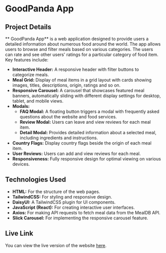 # GoodPanda App

## Project Details

** GoodPanda App** is a web application designed to provide users a detailed information about numerous food around the world. The app allows users to browse and filter meals based on various categories. The users can rate and see other users' ratings for a particular category of food item. Key features include:

- **Interactive Header:** A responsive header with filter buttons to categorize meals.
- **Meal Grid:** Display of meal items in a grid layout with cards showing images, titles, descriptions, origin, ratings and so on.
- **Responsive Carousel:** A carousel that showcases featured meal banners, automatically sliding with different display settings for desktop, tablet, and mobile views.
- **Modals:** 
  - **FAQ Modal:** A floating button triggers a modal with frequently asked questions about the website and food services.
  - **Review Modal:** Users can leave and view reviews for each meal item.
  - **Detail Modal:** Provides detailed information about a selected meal, including ingredients and instructions.
- **Country Flags:** Display country flags beside the origin of each meal item.
- **User Reviews:** Users can add and view reviews for each meal.
- **Responsiveness:** Fully responsive design for optimal viewing on various devices.

## Technologies Used

- **HTML:** For the structure of the web pages.
- **TailwindCSS:** For styling and responsive design.
- **DaisyUI:** A TailwindCSS plugin for UI components.
- **JavaScript (React):** For creating interactive user interfaces.
- **Axios:** For making API requests to fetch meal data from the MealDB API.
- **Slick Carousel:** For implementing the responsive carousel feature.

## Live Link

You can view the live version of the website [here](https://example.com).

